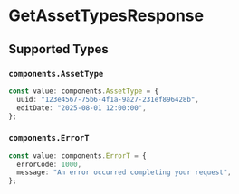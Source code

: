 # GetAssetTypesResponse


## Supported Types

### `components.AssetType`

```typescript
const value: components.AssetType = {
  uuid: "123e4567-75b6-4f1a-9a27-231ef896428b",
  editDate: "2025-08-01 12:00:00",
};
```

### `components.ErrorT`

```typescript
const value: components.ErrorT = {
  errorCode: 1000,
  message: "An error occurred completing your request",
};
```

